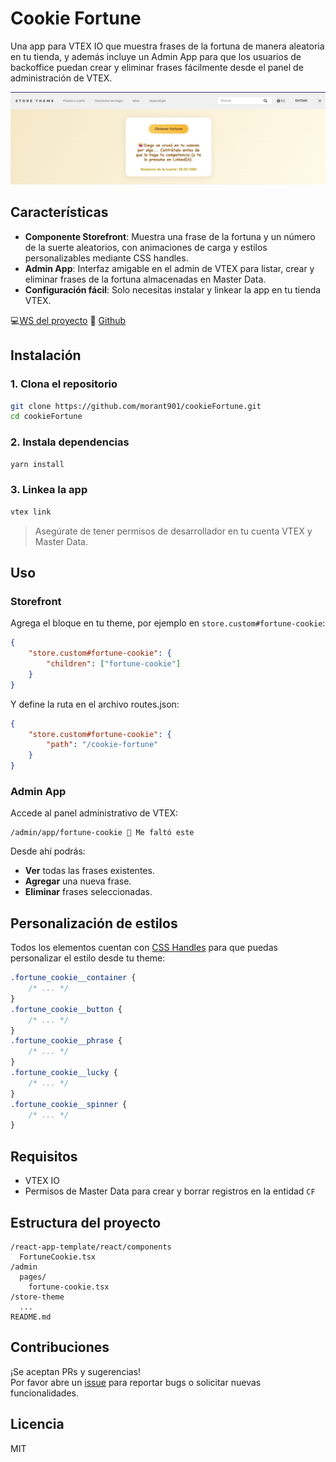 # Cookie Fortune

Una app para VTEX IO que muestra frases de la fortuna de manera aleatoria en tu tienda, y además incluye un Admin App para que los usuarios de backoffice puedan crear y eliminar frases fácilmente desde el panel de administración de VTEX.

![Imagen previsualización](./assets/previrew.png)

## Características

-   **Componente Storefront**: Muestra una frase de la fortuna y un número de la suerte aleatorios, con animaciones de carga y estilos personalizables mediante CSS handles.
-   **Admin App**: Interfaz amigable en el admin de VTEX para listar, crear y eliminar frases de la fortuna almacenadas en Master Data.
-   **Configuración fácil**: Solo necesitas instalar y linkear la app en tu tienda VTEX.

💻[WS del proyecto](https://morant--valtech.myvtex.com/cookie-fortune)
🚀 [Github](https://github.com/morant901/cookieFortune)

## Instalación

### 1. Clona el repositorio

```bash
git clone https://github.com/morant901/cookieFortune.git
cd cookieFortune
```

### 2. Instala dependencias

```bash
yarn install
```

### 3. Linkea la app

```bash
vtex link
```

> Asegúrate de tener permisos de desarrollador en tu cuenta VTEX y Master Data.

## Uso

### Storefront

Agrega el bloque en tu theme, por ejemplo en `store.custom#fortune-cookie`:

```json
{
    "store.custom#fortune-cookie": {
        "children": ["fortune-cookie"]
    }
}
```

Y define la ruta en el archivo routes.json:

```json
{
    "store.custom#fortune-cookie": {
        "path": "/cookie-fortune"
    }
}
```

### Admin App

Accede al panel administrativo de VTEX:

```
/admin/app/fortune-cookie 🥹 Me faltó este
```

Desde ahí podrás:

-   **Ver** todas las frases existentes.
-   **Agregar** una nueva frase.
-   **Eliminar** frases seleccionadas.

## Personalización de estilos

Todos los elementos cuentan con [CSS Handles](https://developers.vtex.com/docs/guides/declarative-css-handles) para que puedas personalizar el estilo desde tu theme:

```css
.fortune_cookie__container {
    /* ... */
}
.fortune_cookie__button {
    /* ... */
}
.fortune_cookie__phrase {
    /* ... */
}
.fortune_cookie__lucky {
    /* ... */
}
.fortune_cookie__spinner {
    /* ... */
}
```

## Requisitos

-   VTEX IO
-   Permisos de Master Data para crear y borrar registros en la entidad `CF`

## Estructura del proyecto

```
/react-app-template/react/components
  FortuneCookie.tsx
/admin
  pages/
    fortune-cookie.tsx
/store-theme
  ...
README.md
```

## Contribuciones

¡Se aceptan PRs y sugerencias!  
Por favor abre un [issue](https://github.com/morant901/cookieFortune/issues) para reportar bugs o solicitar nuevas funcionalidades.

## Licencia

MIT
